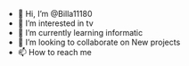 - 👋 Hi, I’m @Billa11180
- 👀 I’m interested in tv
- 🌱 I’m currently learning informatic
- 💞️ I’m looking to collaborate on New projects
- 📫 How to reach me 

<!---
Billa11180/Billa11180 is a ✨ special ✨ repository because its `README.md` (this file) appears on your GitHub profile.
You can click the Preview link to take a look at your changes.
--->
